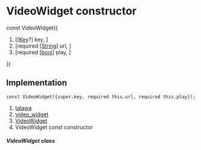 
<div>

# VideoWidget constructor

</div>


const VideoWidget({

1.  [[[Key](https://api.flutter.dev/flutter/foundation/Key-class.html)?]
    key, ]
2.  [required
    [[String](https://api.flutter.dev/flutter/dart-core/String-class.html)]
    url, ]
3.  [required
    [[bool](https://api.flutter.dev/flutter/dart-core/bool-class.html)]
    play, ]

})



## Implementation

``` language-dart
const VideoWidget({super.key, required this.url, required this.play});
```







1.  [talawa](../../index.html)
2.  [video_widget](../../widgets_video_widget/)
3.  [VideoWidget](../../widgets_video_widget/VideoWidget-class.html)
4.  VideoWidget const constructor

##### VideoWidget class







